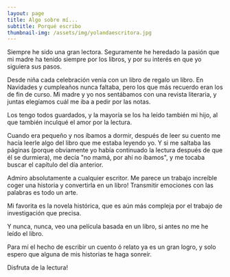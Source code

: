 ```yaml
---
layout: page
title: Algo sobre mí...
subtitle: Porqué escribo
thumbnail-img: /assets/img/yolandaescritora.jpg
---
```


Siempre he sido una gran lectora.
Seguramente he heredado la pasión que mi madre ha tenido siempre por los libros, y por su interés en que yo siguiera sus pasos.

Desde niña cada celebración venía con un libro de regalo un libro. En Navidades y cumpleaños nunca faltaba, pero los que más recuerdo eran los de fin de curso. 
Mi madre y yo nos sentábamos con una revista literaria, y juntas elegíamos cuál me iba a pedir por las notas.

Los tengo todos guardados, y la mayoría se los ha leído también mi hijo, al que también inculqué el amor por la lectura.

Cuando era pequeño y nos íbamos a dormir, después de leer su cuento me hacía leerle algo del libro que me estaba leyendo yo. Y si me saltaba las páginas (porque obviamente yo había continuado la lectura después de que él se durmiera), me decía "no mamá, por ahí no íbamos", y me tocaba buscar el capítulo del día anterior.

Admiro absolutamente a cualquier escritor. Me parece un trabajo increíble coger una historia y convertirla en un libro! Transmitir emociones con las palabras es todo un arte.

Mi favorita es la novela histórica, que es aún más compleja por el trabajo de investigación que precisa.

Y nunca, nunca, veo una película basada en un libro, si antes no me he leído el libro.

Para mí el hecho de escribir un cuento ó relato ya es un gran logro, y solo espero que alguna de mis historias te haga sonreír.

Disfruta de la lectura!